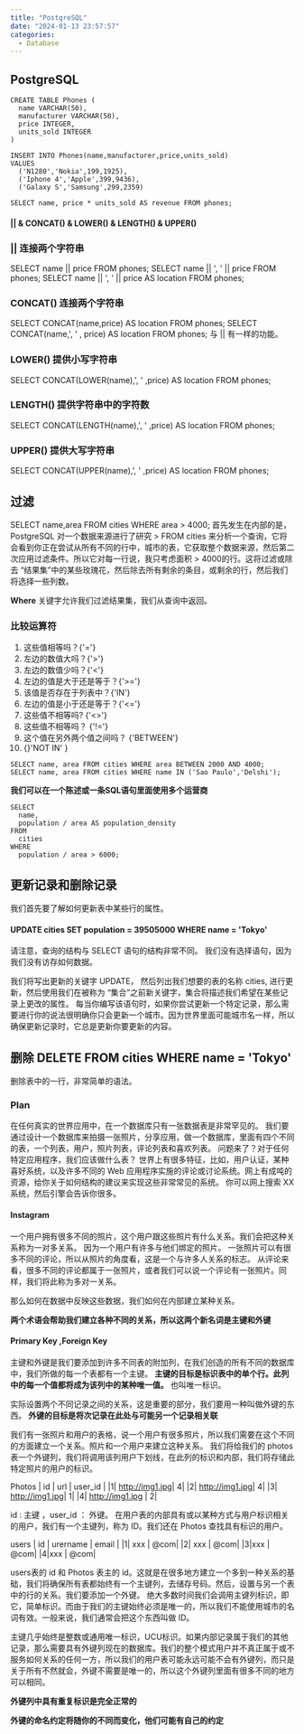 ```yaml
---
title: "PostgreSQL"
date: "2024-01-13 23:57:57"
categories:
  - Database
---
```


## PostgreSQL

```
CREATE TABLE Phones (
  name VARCHAR(50),
  manufacturer VARCHAR(50),
  price INTEGER,
  units_sold INTEGER
)
```

```
INSERT INTO Phones(name,manufacturer,price,units_sold)
VALUES 
  ('N1280','Nokia',199,1925),
  ('Iphone 4','Apple',399,9436),
  ('Galaxy S','Samsung',299,2359)
```

```
SELECT name, price * units_sold AS revenue FROM phones;
```

#### || & CONCAT() & LOWER() & LENGTH() & UPPER()

### ||  连接两个字符串

SELECT name || price FROM phones;
SELECT name || ', ' || price FROM phones;
SELECT name || ', ' || price AS location FROM phones;

### CONCAT() 连接两个字符串

SELECT CONCAT(name,price) AS location FROM phones;
SELECT CONCAT(name,', ' , price) AS location FROM phones;
 与 || 有一样的功能。

### LOWER() 提供小写字符串

SELECT CONCAT(LOWER(name),', ' ,price) AS location FROM phones;

### LENGTH() 提供字符串中的字符数

SELECT CONCAT(LENGTH(name),', ' ,price) AS location FROM phones;

### UPPER() 提供大写字符串

SELECT CONCAT(UPPER(name),', ' ,price) AS location FROM phones;

## 过滤

SELECT name,area FROM cities WHERE 	area > 4000;
首先发生在内部的是， PostgreSQL 对一个数据来源进行了研究 > FROM cities
来分析一个查询，它将会看到你正在尝试从所有不同的行中，城市的表，它获取整个数据来源，然后第二次应用过滤条件。所以它对每一行说，我只考虑面积  > 4000的行。这将过滤或除去 “结果集”中的某些玫瑰花，然后除去所有剩余的条目，或剩余的行，然后我们将选择一些列数。

**Where** 关键字允许我们过滤结果集，我们从查询中返回。

### 比较运算符

1.   这些值相等吗？{'='} 
2.   左边的数值大吗？{'>'} 
3. 左边的数值少吗？{'<'}  
4.   左边的值是大于还是等于？{'>='}
5.   该值是否存在于列表中？{'IN'}
6.    左边的值是小于还是等于？{'<='}
7.   这些值不相等吗?  {'<>'}
8.   这些值不相等吗？ {'!='} 
9.  这个值在另外两个值之间吗？ {'BETWEEN'} 
10.  {}'NOT IN' }

```
SELECT name, area FROM cities WHERE area BETWEEN 2000 AND 4000;
SELECT name, area FROM cities WHERE name IN ('Sao Paulo','Delshi');
```

**我们可以在一个陈述或一条SQL语句里面使用多个运营商**

```
SELECT
  name,
  population / area AS population_density
FROM
  cities
WHERE
  population / area > 6000;
```

## 更新记录和删除记录

我们首先要了解如何更新表中某些行的属性。

#### UPDATE cities SET population = 39505000 WHERE name = 'Tokyo'

请注意，查询的结构与 SELECT 语句的结构非常不同。
我们没有选择语句，因为我们没有访存如何数据。

我们将写出更新的关键字 UPDATE，
然后列出我们想要的表的名称 cities,
进行更新，然后使用我们在被称为 “集合”之前新关键字，集合将描述我们希望在某些记录上更改的属性。
每当你编写该语句时，如果你尝试更新一个特定记录，那么需要进行你的说法很明确你只会更新一个城市。因为世界里面可能城市名一样，所以确保更新记录时，它总是更新你要更新的内容。

##  删除 DELETE FROM cities WHERE name = 'Tokyo'

删除表中的一行，非常简单的语法。

### Plan

在任何真实的世界应用中，在一个数据库只有一张数据表是非常罕见的。
我们要通过设计一个数据库来拍摄一张照片，分享应用，做一个数据库，里面有四个不同的表，一个列表，用户，照片列表，评论列表和喜欢列表。
问题来了？对于任何特定应用程序，我们应该做什么表？
世界上有很多特征，比如，用户认证，某种喜好系统，以及许多不同的 Web 应用程序实施的评论或讨论系统。网上有成吨的资源，给你关于如何结构的建议来实现这些非常常见的系统。
你可以网上搜索 XX 系统，然后引擎会告诉你很多。

#### Instagram

一个用户拥有很多不同的照片，这个用户跟这些照片有什么关系。我们会把这种关系称为一对多关系。
因为一个用户有许多与他们绑定的照片。
一张照片可以有很多不同的评论，所以从照片的角度看，这是一个与许多人关系的标志。
从评论来看，很多不同的评论都属于一张照片，或者我们可以说一个评论有一张照片。同样，我们将此称为多对一关系。

那么如何在数据中反映这些数据，我们如何在内部建立某种关系。

**两个术语会帮助我们建立各种不同的关系，所以这两个新名词是主键和外键**


#### Primary Key ,Foreign Key

主键和外键是我们要添加到许多不同表的附加列，在我们创造的所有不同的数据库中，我们所做的每一个表都有一个主键。
**主键的目标是标识表中的单个行。此列中的每一个值都将成为该列中的某种唯一值。** 也叫唯一标识。

实际设置两个不同记录之间的关系，这是重要的部分，我们要用一种叫做外键的东西。
**外键的目标是将次记录在此处与可能另一个记录相关联**

我们有一张照片和用户的表格，说一个用户有很多照片，所以我们需要在这个不同的方面建立一个关系。照片和一个用户来建立这种关系。
我们将给我们的 photos 表一个外键列，我们将调用该列用户下划线，在此列的标识和内部，我们将存储此特定照片的用户的标识。

   Photos
| id | url | user_id |
|1| http://img1.jpg| 4|
|2| http://img1.jpg| 4|
|3| http://img1.jpg| 1|
|4| http://img1.jpg | 2|

id : 主键 ，user_id ： 外键。
在用户表的内部具有或以某种方式与用户标识相关的用户，我们有一个主键列，称为 ID。我们还在 Photos 查找具有标识的用户。


   users
| id | urername  | email |
|1| xxx | @com|
|2| xxx | @com|
|3|xxx | @com|
|4|xxx | @com|

users表的 id 和 Photos 表主的 id。这就是在很多地方建立一个多到一种关系的基础，我们将确保所有表都始终有一个主键列，去储存号码。然后，设置与另一个表中的行的关系。我们要添加一个外键。
绝大多数时间我们会调用主键列标识，即它，简单标识。而由于我们的主键始终必须是唯一的，所以我们不能使用城市的名词有效。一般来说，我们通常会把这个东西叫做 ID。

主键几乎始终是整数或通用唯一标识，UCU标识。如果内部记录属于我们的其他记录，那么需要具有外键列现在的数据库。我们的整个模式用户并不真正属于或不服务如何关系的任何一方，所以我们的用户表可能永远可能不会有外键列，而只是关于所有不然就会，外键不需要是唯一的，所以这个外键列里面有很多不同的地方可以相同。

**外键列中具有重复标识是完全正常的**

**外键的命名约定将随你的不同而变化，他们可能有自己的约定**

